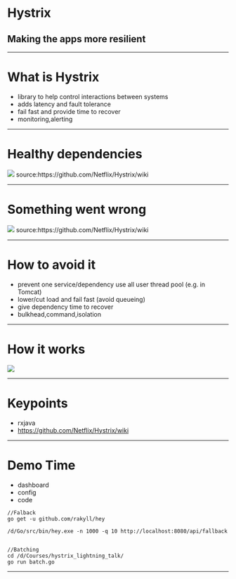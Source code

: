 # Hystrix
## Making the apps more resilient
---
# What is Hystrix
- library to help control interactions between systems
- adds latency and fault tolerance
- fail fast and provide time to recover
- monitoring,alerting

---
# Healthy dependencies
<img src="https://github.com/Netflix/Hystrix/wiki/images/soa-1-640.png"/>
source:https://github.com/Netflix/Hystrix/wiki

---
# Something went wrong
<img src="https://github.com/Netflix/Hystrix/wiki/images/soa-2-640.png" >
source:https://github.com/Netflix/Hystrix/wiki

---
# How to avoid it
- prevent one service/dependency use all user thread pool (e.g. in Tomcat)
- lower/cut load and fail fast (avoid queueing)
- give dependency time to recover
- bulkhead,command,isolation

---

# How it works
<img src="https://raw.githubusercontent.com/wiki/Netflix/Hystrix/images/hystrix-command-flow-chart.png" />

----
# Keypoints
- rxjava
- https://github.com/Netflix/Hystrix/wiki
---
# Demo Time
- dashboard
- config
- code

```
//Falback
go get -u github.com/rakyll/hey

/d/Go/src/bin/hey.exe -n 1000 -q 10 http://localhost:8080/api/fallback


//Batching
cd /d/Courses/hystrix_lightning_talk/
go run batch.go

```
---